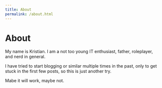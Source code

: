 ```yaml
---
title: About
permalink: /about.html
---
```


# About

My name is Kristian. I am a not too young IT enthusiast, father, roleplayer, 
and nerd in general. 

I have tried to start blogging or similar multiple times in the past, only to 
get stuck in the first few posts, so this is just another try. 

Mabe it will work, maybe not. 
